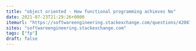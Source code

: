 ```yaml
---
title: "object oriented - How functional programming achieves No"
date: 2021-07-23T21:29:26+0000
itemurl: "https://softwareengineering.stackexchange.com/questions/420872/how-functional-programming-achieves-no-runtime-exceptions"
sites: "softwareengineering.stackexchange.com"
tags: ["fp"]
draft: false
---
```

